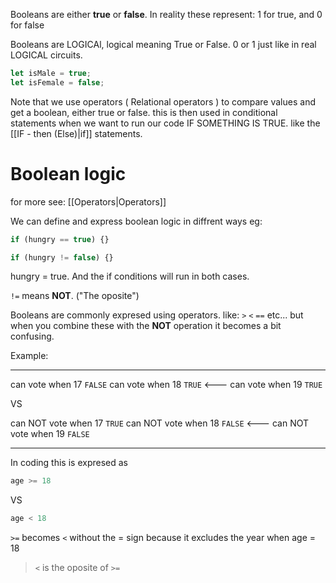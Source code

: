 Booleans are either **true** or **false**.
In reality these represent: 1 for true, and 0 for false

Booleans are LOGICAl, logical meaning True or False. 0 or 1 just like in real LOGICAL circuits.

``` js
let isMale = true;
let isFemale = false;
```

Note that we use operators ( Relational operators ) to compare values and get a boolean, either true or false. this is then used in conditional statements when we want to run our code IF SOMETHING IS TRUE. like the [[IF - then (Else)|if]] statements.

# Boolean logic

for more see: [[Operators|Operators]]

We can define and express boolean logic in diffrent ways eg:

``` js
if (hungry == true) {}

if (hungry != false) {}
```

hungry = true. And the if conditions will run in both cases.

`!=` means **NOT**. ("The oposite")

Booleans are commonly expresed using operators. like: `>` `<` `==` etc...
but when you combine these with the **NOT** operation it becomes a bit confusing.

Example:

___

can vote when 17 `FALSE`
can vote when 18 `TRUE` <---
can vote when 19 `TRUE`

VS

can NOT vote when 17 `TRUE`
can NOT vote when 18 `FALSE` <---
can NOT vote when 19 `FALSE`

___

In coding this is expresed as

``` js
age >= 18
```

VS

``` js
age < 18
```

`>=` becomes `<` without the = sign because it excludes the year when age = 18

>`<` is the oposite of `>=` 
